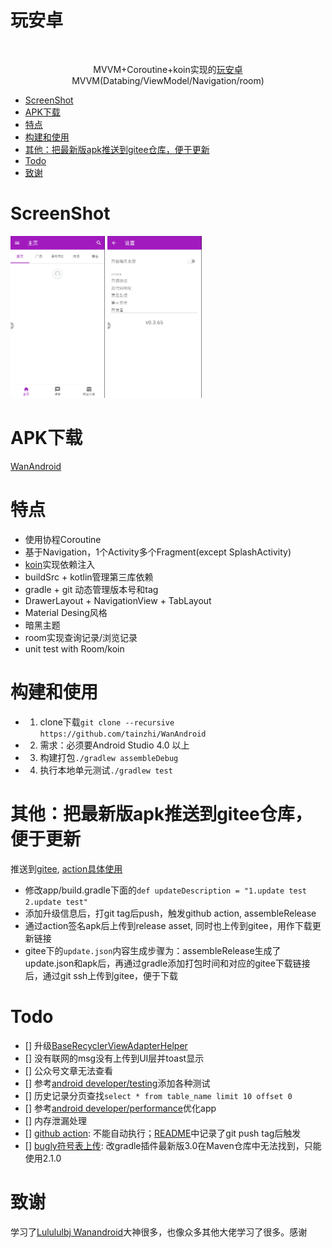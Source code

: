 <h1 align="left">玩安卓</h1></br>
    <p align="center">
    MVVM+Coroutine+koin实现的<a href="https://wanandroid.com/blog/show/2">玩安卓</a>
    <br>MVVM(Databing/ViewModel/Navigation/room)</br>
<!-- vim-markdown-toc GFM -->

+ [ScreenShot](#screenshot)
+ [APK下载](#apk下载)
+ [特点](#特点)
+ [构建和使用](#构建和使用)
+ [其他：把最新版apk推送到gitee仓库，便于更新](#其他把最新版apk推送到gitee仓库便于更新)
+ [Todo](#todo)
+ [致谢](#致谢)

<!-- vim-markdown-toc -->
# ScreenShot
<p align="left">
     <img src="./images/demo1.gif" alt="项目demo" width="30%">
     <img src="./images/demo2.gif" alt="项目demo" width="30%">
</p>

# APK下载
[WanAndroid](https://gitee.com/qinmen/WanAndroidServer)

# 特点
- 使用协程Coroutine
- 基于Navigation，1个Activity多个Fragment(except SplashActivity)
- [koin](https://github.com/InsertKoinIO/koin)实现依赖注入
- buildSrc + kotlin管理第三库依赖
- gradle + git 动态管理版本号和tag
- DrawerLayout + NavigationView + TabLayout
- Material Desing风格
- 暗黑主题
- room实现查询记录/浏览记录
- unit test with Room/koin

# 构建和使用
- 1. clone下载`git clone --recursive https://github.com/tainzhi/WanAndroid`
- 2. 需求：必须要Android Studio 4.0 以上
- 3. 构建打包`./gradlew assembleDebug`
- 4. 执行本地单元测试`./gradlew test`

# 其他：把最新版apk推送到gitee仓库，便于更新
推送到[gitee](https://gitee.com/qinmen/GithubServer/tree/master/WanAndroid), [action具体使用](./readme/github_action.md)
- 修改app/build.gradle下面的`def updateDescription = "1.update test 2.update test"`
- 添加升级信息后，打git tag后push，触发github action, assembleRelease
- 通过action签名apk后上传到release asset, 同时也上传到gitee，用作下载更新链接
- gitee下的`update.json`内容生成步骤为：assembleRelease生成了update.json和apk后，再通过gradle添加打包时间和对应的gitee下载链接后，通过git
  ssh上传到gitee，便于下载


# Todo
- [] 升级[BaseRecyclerViewAdapterHelper](https://github.com/CymChad/BaseRecyclerViewAdapterHelper/releases)
- [] 没有联网的msg没有上传到UI层并toast显示
- [] 公众号文章无法查看
- [] 参考[android developer/testing](https://developer.android.com/training/testing)添加各种测试
- [] 历史记录分页查找`select * from table_name limit 10 offset 0`
- [] 参考[android developer/performance](https://developer.android.com/topic/performance)优化app
- [] 内存泄漏处理
- [] [github action](./.github/workflow/release_gitee.yml):
  不能自动执行；[README](./.github/workflow/README.md)中记录了git push tag后触发
- [] [bugly符号表上传](https://bugly.qq.com/docs/user-guide/symbol-configuration-android/?v=20200203205953):
  改gradle插件最新版3.0在Maven仓库中无法找到，只能使用2.1.0

# 致谢
学习了[Lulululbj Wanandroid](https://github.com/lulululbj/wanandroid/)大神很多，也像众多其他大佬学习了很多。感谢


